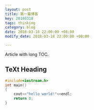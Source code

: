 ```yaml
---
layout: post
title: 第一篇博客
key: 20180318
tags: thinking
category: blog
date: 2018-03-18 22:00:00 +08:00
modify_date: 2018-03-18 22:00:00 +08:00

---
```


Article with long TOC.

<!--more-->

## TeXt Heading

```cpp
#include<iostream.h>
int main()
{
	cout<<"hello world!"<<endl;
	return 0;
}

```